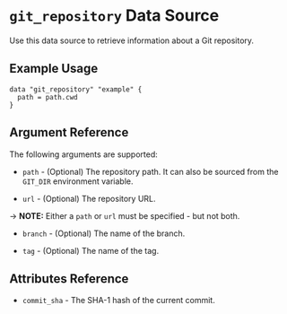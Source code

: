 # `git_repository` Data Source

Use this data source to retrieve information about a Git repository.

## Example Usage

```hcl
data "git_repository" "example" {
  path = path.cwd
}
```

## Argument Reference

The following arguments are supported:

* `path` - (Optional) The repository path. It can also be sourced from the `GIT_DIR` environment variable.

* `url` - (Optional) The repository URL.

-> **NOTE:** Either a `path` or `url` must be specified - but not both.

* `branch` - (Optional) The name of the branch.

* `tag` - (Optional) The name of the tag.

## Attributes Reference

* `commit_sha` - The SHA-1 hash of the current commit.
